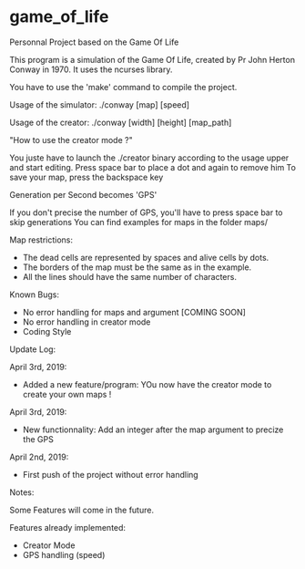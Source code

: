 # game_of_life
Personnal Project based on the Game Of Life

This program is a simulation of the Game Of Life, created by Pr John Herton Conway in 1970.
It uses the ncurses library.


You have to use the 'make' command to compile the project.

Usage of the simulator: ./conway [map] [speed]

Usage of the creator: ./conway [width] [height] [map_path]


"How to use the creator mode ?"

You juste have to launch the ./creator binary according to the usage upper and start editing.
Press space bar to place a dot and again to remove him
To save your map, press the backspace key



Generation per Second becomes 'GPS'

If you don't precise the number of GPS, you'll have to press space bar to skip generations
You can find examples for maps in the folder maps/


Map restrictions:

- The dead cells are represented by spaces and alive cells by dots.
- The borders of the map must be the same as in the example.
- All the lines should have the same number of characters.


Known Bugs:

- No error handling for maps and argument [COMING SOON]
- No error handling in creator mode
- Coding Style


Update Log:

April 3rd, 2019:
- Added a new feature/program: YOu now have the creator mode to create your own maps !


April 3rd, 2019:
- New functionnality: Add an integer after the map argument to precize the GPS

April 2nd, 2019:
- First push of the project without error handling


Notes:

Some Features will come in the future.

Features already implemented:

- Creator Mode
- GPS handling (speed)